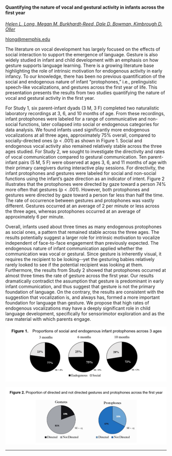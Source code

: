 #### Quantifying the nature of vocal and gestural activity in infants across the first year

[*Helen L. Long, Megan M. Burkhardt-Reed, Dale D. Bowman, Kimbrough D. Oller*](./authors)

hlong@memphis.edu

The literature on vocal development has largely focused on the effects of social interaction to support the emergence of language. Gesture is also widely studied in infant and child development with an emphasis on how gesture supports language learning. There is a growing literature base highlighting the role of intrinsic motivation for endogenous activity in early infancy. To our knowledge, there has been no previous quantification of the social and endogenous nature of infant “protophones,” i.e., prelinguistic speech-like vocalizations, and gestures across the first year of life. This presentation presents the results from two studies quantifying the nature of vocal and gestural activity in the first year.

For Study 1, six parent-infant dyads (3 M, 3 F) completed two naturalistic laboratory recordings at 3, 6, and 10 months of age. From these recordings, infant protophones were labeled for a range of communicative and non-social functions, later collapsed into social or endogenous categories for data analysis. We found infants used significantly more endogenous vocalizations at all three ages, approximately 75% overall, compared to socially-directed ones (p < .001) as shown in Figure 1. Social and endogenous vocal activity also remained relatively stable across the three ages studied. For Study 2, we sought to investigate the directivity and rates of vocal communication compared to gestural communication. Ten parent-infant pairs (5 M, 5 F) were observed at ages 3, 6, and 11 months of age with their primary caregivers during interactive play sessions. For directivity, the infant protophones and gestures were labeled for social and non-social functions using the infant’s gaze direction as an indicator of intent. Figure 2 illustrates that the protophones were directed by gaze toward a person 74% more often that gestures (p < .001). However, both protophones and gestures were directed by gaze toward a person far less than half the time. The rate of occurrence between gestures and protophones was vastly different. Gestures occurred at an average of 2 per minute or less across the three ages, whereas protophones occurred at an average of approximately 6 per minute. 

Overall, infants used about three times as many endogenous protophones as social ones, a pattern that remained stable across the three ages. The results potentially suggest a larger role for intrinsic motivation to vocalize independent of face-to-face engagement than previously expected. The endogenous nature of infant communication applied whether the communication was vocal or gestural. Since gesture is inherently visual, it requires the recipient to be looking--yet the gesturing babies relatively rarely looked to see if the potential recipient was looking at them. Furthermore, the results from Study 2 showed that protophones occurred at almost three times the rate of gesture across the first year. Our results dramatically contradict the assumption that gesture is predominant in early infant communication, and thus suggest that gesture is not the primary foundation of language. On the contrary, the results are consistent with the suggestion that vocalization is, and always has, formed a more important foundation for language than gesture. We propose that high rates of endogenous vocalizations may have a deeply significant role in child language development, specifically for sensorimotor exploration and as the raw material with which parents engage.

![Attachment](attachments/17-1.png)

![Attachment](attachments/17-2.png)

---

